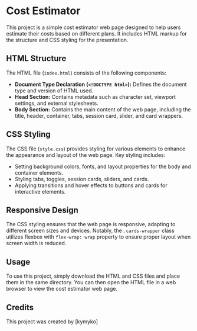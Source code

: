 # Cost Estimator

This project is a simple cost estimator web page designed to help users estimate their costs based on different plans. It includes HTML markup for the structure and CSS styling for the presentation.

## HTML Structure

The HTML file (`index.html`) consists of the following components:

- **Document Type Declaration (`<!DOCTYPE html>`):** Defines the document type and version of HTML used.
- **Head Section:** Contains metadata such as character set, viewport settings, and external stylesheets.
- **Body Section:** Contains the main content of the web page, including the title, header, container, tabs, session card, slider, and card wrappers.

## CSS Styling

The CSS file (`style.css`) provides styling for various elements to enhance the appearance and layout of the web page. Key styling includes:

- Setting background colors, fonts, and layout properties for the body and container elements.
- Styling tabs, toggles, session cards, sliders, and cards.
- Applying transitions and hover effects to buttons and cards for interactive elements.

## Responsive Design

The CSS styling ensures that the web page is responsive, adapting to different screen sizes and devices. Notably, the `.cards-wrapper` class utilizes flexbox with `flex-wrap: wrap` property to ensure proper layout when screen width is reduced.

## Usage

To use this project, simply download the HTML and CSS files and place them in the same directory. You can then open the HTML file in a web browser to view the cost estimator web page.

## Credits

This project was created by [kymyko]
